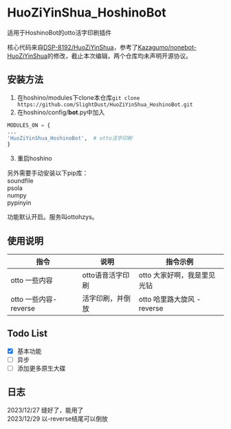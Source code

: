 # HuoZiYinShua_HoshinoBot

适用于HoshinoBot的otto活字印刷插件

核心代码来自[DSP-8192/HuoZiYinShua](https://github.com/DSP-8192/HuoZiYinShua)，参考了[Kazagumo/nonebot-HuoZiYinShua](https://github.com/Kazagumo/nonebot-HuoZiYinShua)的修改，截止本次编辑，两个仓库均未声明开源协议。

## 安装方法
1. 在hoshino/modules下clone本仓库`git clone https://github.com/SlightDust/HuoZiYinShua_HoshinoBot.git`
2. 在hoshino/config/__bot__.py中加入

```python
MODULES_ON = {
...
'HuoZiYinShua_HoshinoBot',  # otto活字印刷
}
```
3. 重启hoshino

另外需要手动安装以下pip库：  
soundfile  
psola  
numpy  
pypinyin  

功能默认开启。服务叫ottohzys。  

## 使用说明
|指令|说明|指令示例|
|----|----|----|
| otto 一些内容 | otto语音活字印刷 | otto 大家好啊，我是里见光钻 |
|otto 一些内容-reverse| 活字印刷，并倒放 | otto 哈里路大旋风 -reverse |

## Todo List
- [x] 基本功能  
- [ ] 异步  
- [ ] 添加更多原生大碟

## 日志
2023/12/27 缝好了，能用了  
2023/12/29 以-reverse结尾可以倒放